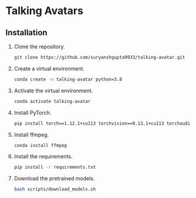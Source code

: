 # Talking Avatars

## Installation
1. Clone the repository.
    ```bash
    git clone https://github.com/suryanshgupta9933/talking-avatar.git
    ```
2. Create a virtual environment.
    ```bash
    conda create -n talking-avatar python=3.8
    ```
3. Activate the virtual environment.
    ```bash
    conda activate talking-avatar
    ```
4. Install PyTorch.
    ```bash
    pip install torch==1.12.1+cu113 torchvision==0.13.1+cu113 torchaudio==0.12.1 --extra-index-url https://download.pytorch.org/whl/cu113
    ```
5. Install ffmpeg.
    ```bash
    conda install ffmpeg
    ```
6. Install the requirements.
    ```bash
    pip install -r requirements.txt
    ```
7. Download the pretrained models.
    ```bash
    bash scripts/download_models.sh
    ```
